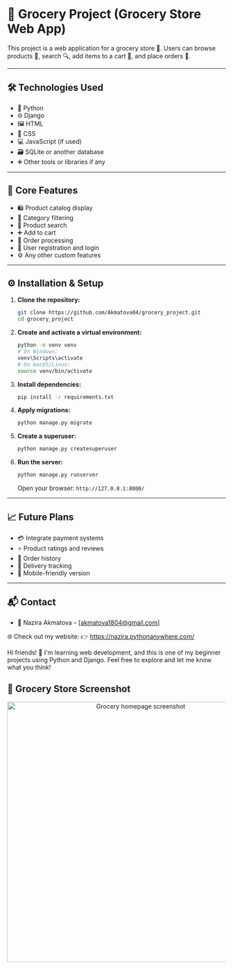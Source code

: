  # 🛒 Grocery Project (Grocery Store Web App)

This project is a web application for a grocery store 🥦. Users can browse products 👀, search 🔍, add items to a cart 🧺, and place orders 📝.

---

## 🛠️ Technologies Used

- 🐍 Python  
- 🌐 Django  
- 🖼️ HTML  
- 🎨 CSS  
- 💻 JavaScript (if used)  
- 🗃️ SQLite or another database  
- ➕ Other tools or libraries if any

---

## 🚀 Core Features

- 🛍️ Product catalog display  
- 🧩 Category filtering  
- 🔎 Product search  
- ➕ Add to cart  
- 🧾 Order processing  
- 👤 User registration and login  
- ⚙️ Any other custom features

---

## ⚙️ Installation & Setup

1. **Clone the repository:**
    ```bash
    git clone https://github.com/Akmatova04/grocery_project.git
    cd grocery_project
    ```

2. **Create and activate a virtual environment:**
    ```bash
    python -m venv venv
    # On Windows:
    venv\Scripts\activate
    # On macOS/Linux:
    source venv/bin/activate
    ```

3. **Install dependencies:**
    ```bash
    pip install -r requirements.txt
    ```

4. **Apply migrations:**
    ```bash
    python manage.py migrate
    ```

5. **Create a superuser:**
    ```bash
    python manage.py createsuperuser
    ```

6. **Run the server:**
    ```bash
    python manage.py runserver
    ```
    Open your browser: `http://127.0.0.1:8000/`

---

## 📈 Future Plans

- 💳 Integrate payment systems  
- ⭐ Product ratings and reviews  
- 🧾 Order history  
- 🚚 Delivery tracking  
- 📱 Mobile-friendly version

---

## 📬 Contact

- 👩 Nazira Akmatova – [akmatova1804@gmail.com]  


🌐 Check out my website:
👉 https://nazira.pythonanywhere.com/

Hi friends! 👋
I'm learning web development, and this is one of my beginner projects using Python and Django.
Feel free to explore and let me know what you think!

## 🛒 Grocery Store Screenshot

<p align="center">
  <img src="https://github.com/user-attachments/assets/cd2d36d2-7e54-42b0-8cc2-f757cc65502b" alt="Grocery homepage screenshot" width="600">
</p>

